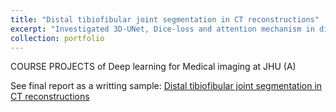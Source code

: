 ```yaml
---
title: "Distal tibiofibular joint segmentation in CT reconstructions"
excerpt: "Investigated 3D-UNet, Dice-loss and attention mechanism in distal tibiofibular joint segmentation of CT image<br/><img src='https://tianyiye98.github.io/page/portfolio/CT_seg.png'>"
collection: portfolio
---
```

COURSE PROJECTS of Deep learning for Medical imaging at JHU (A)

See final report as a writting sample:
[Distal tibiofibular joint segmentation in CT reconstructions](https://tianyiye98.github.io/page/file/DLMI_Report.pdf)



